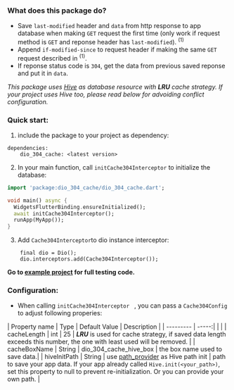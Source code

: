### What does this package do?

- Save `last-modified` header and `data` from http response to app database when making `GET` request the first time (only work if request method is `GET` and reponse header has `last-modified`). <sup>(1)</sup>
- Append `if-modified-since` to request header if making the same `GET` request described in <sup>(1)</sup>.
- If reponse status code is `304`, get the data from previous saved reponse and put it in `data`.

_This package uses [Hive](https://pub.dev/packages/hive) as database resource with __LRU__ cache strategy. If your project uses Hive too, please read below for advoiding conflict configuration._


### Quick start:
1) include the package to your project as dependency:

```
dependencies:
  	dio_304_cache: <latest version>
```

2) In your main function, call `initCache304Interceptor` to initialize the database:

```dart
import 'package:dio_304_cache/dio_304_cache.dart';

void main() async {
  WidgetsFlutterBinding.ensureInitialized();
  await initCache304Interceptor();
  runApp(MyApp());
}
```

3) Add `Cache304Interceptor`to dio instance interceptor:
```
    final dio = Dio();
    dio.interceptors.add(Cache304Interceptor());
```

__Go to [example project](https://github.com/Travelbee-VN/dio-304-cache/tree/master/example) for full testing code.__

### Configuration:
+ When calling `initCache304Interceptor ` , you can pass a `Cache304Config` to adjust following properies: 

| Property name      | Type | Default Value |  Description |
| --------- | -----:| | |
| cacheLength  | int | 25 | ___LRU___ is used for cache strategy, if saved data length exceeds this number, the one with least used will be removed. |
| cacheBoxName     | String |   dio_304_cache_hive_box |  the box name used to save data.|
| hiveInitPath      |  String | use [path_provider](https://pub.dev/packages/path_provider) as Hive path init  | path to save your app data. If your app already called `Hive.init(<your_path>)`, set this property to null to prevent re-initialization. Or you can provide your own path. |
